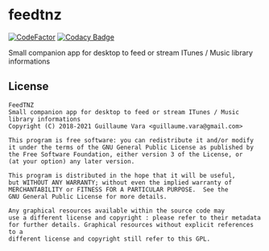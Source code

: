 # feedtnz

[![CodeFactor](https://www.codefactor.io/repository/github/amphaal/feedtnz/badge)](https://www.codefactor.io/repository/github/amphaal/feedtnz)
[![Codacy Badge](https://app.codacy.com/project/badge/Grade/b569eb64104e42589fd8825098562243)](https://www.codacy.com/gh/Amphaal/feedtnz/dashboard?utm_source=github.com&amp;utm_medium=referral&amp;utm_content=Amphaal/feedtnz&amp;utm_campaign=Badge_Grade)

Small companion app for desktop to feed or stream ITunes / Music library informations

## License
    FeedTNZ
    Small companion app for desktop to feed or stream ITunes / Music library informations
    Copyright (C) 2018-2021 Guillaume Vara <guillaume.vara@gmail.com>

    This program is free software: you can redistribute it and/or modify
    it under the terms of the GNU General Public License as published by
    the Free Software Foundation, either version 3 of the License, or
    (at your option) any later version.

    This program is distributed in the hope that it will be useful,
    but WITHOUT ANY WARRANTY; without even the implied warranty of
    MERCHANTABILITY or FITNESS FOR A PARTICULAR PURPOSE.  See the
    GNU General Public License for more details.

    Any graphical resources available within the source code may
    use a different license and copyright : please refer to their metadata
    for further details. Graphical resources without explicit references to a
    different license and copyright still refer to this GPL.
